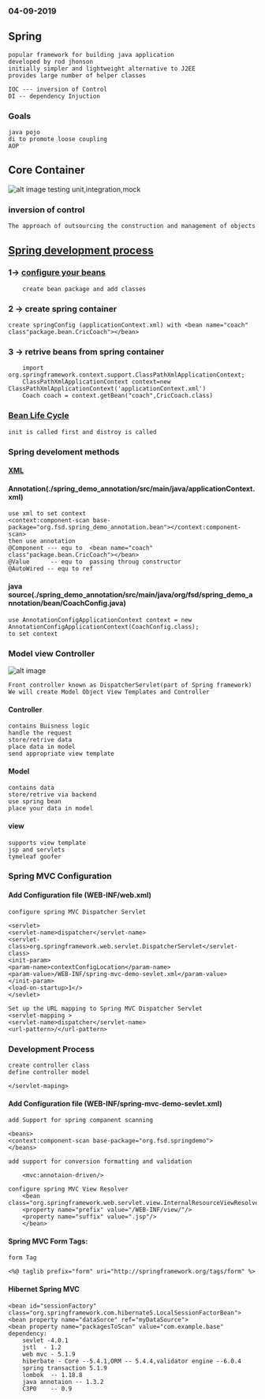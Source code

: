 ### 04-09-2019

## Spring

	popular framework for building java application
	developed by rod jhonson 
	initially simpler and lightweight alternative to J2EE
	provides large number of helper classes

	IOC --- inversion of Control
	DI -- dependency Injuction 

### Goals
	java pojo
	di to promote loose coupling
	AOP

## Core Container
![alt image](https://docs.spring.io/spring/docs/4.2.x/spring-framework-reference/html/images/spring-overview.png)
	testing unit,integration,mock 


### inversion of  control
	The approach of outsourcing the construction and management of objects
## [Spring development process](./spring_demo_maven)
### 1-> [configure your beans](./spring_demo_maven/)
		create bean package and add classes
### 2 -> create spring container
		
	create springConfig (applicationContext.xml) with <bean name="coach" class"package.bean.CricCoach"></bean>
### 3 -> retrive beans from spring container
		import org.springframework.context.support.ClassPathXmlApplicationContext;
		ClassPathXmlApplicationContext context=new ClassPathXmlApplicationContext('applicationContext.xml')
		Coach coach = context.getBean("coach",CricCoach.class)


### [Bean Life Cycle](https://i2.wp.com/www.dineshonjava.com/wp-content/uploads/2012/06/Spring-Bean-Life-Cycle.jpg?w=530&ssl=1)
	init is called first and distroy is called

### Spring develoment methods
#### [XML](#spring-development-process)
#### Annotation(./spring_demo_annotation/src/main/java/applicationContext.xml)
	use xml to set context 
	<context:component-scan base-package="org.fsd.spring_demo_annotation.bean"></context:component-scan>
	then use annotation 
	@Component --- equ to  <bean name="coach" class"package.bean.CricCoach"></bean>
	@Value		-- equ to  passing throug constructor
	@AutoWired -- equ to ref

#### java source(./spring_demo_annotation/src/main/java/org/fsd/spring_demo_annotation/bean/CoachConfig.java)
	use AnnotationConfigApplicationContext context = new AnnotationConfigApplicationContext(CoachConfig.class);
	to set context

### Model view Controller
![alt image](https://static.javatpoint.com/sppages/images/spring-web-model-view-controller.png)

	Front controller known as DispatcherServlet(part of Spring framework)
	We will create Model Object View Templates and Controller
#### Controller
	contains Buisness logic
	handle the request
	store/retrive data
	place data in model
	send appropriate view template
#### Model
	contains data
	store/retrive via backend
	use spring bean
	place your data in model
#### view
	supports view template 
	jsp and servlets
	tymeleaf goofer

### Spring MVC Configuration
#### Add Configuration file (WEB-INF/web.xml) 
	configure spring MVC Dispatcher Servlet

	<servlet>
	<servlet-name>dispatcher</servlet-name>
	<servlet-class>org.springframework.web.servlet.DispatcherServlet</servlet-class>
	<init-param>
	<param-name>contextConfigLocation</param-name>
	<param-value>/WEB-INF/spring-mvc-demo-sevlet.xml</param-value>
	</init-param>
	<load-on-startup>1</>
	</sevlet>
	
	Set up the URL mapping to Spring MVC Dispatcher Servlet
	<servlet-mapping >
	<servlet-name>dispatcher</servlet-name>
	<url-pattern>/</url-pattern>

### Development Process
	create controller class
	define controller model

	</servlet-maping>
	
#### Add Configuration file (WEB-INF/spring-mvc-demo-sevlet.xml)
	add Support for spring companent scanning

	<beans>
	<context:component-scan base-package="org.fsd.springdemo">
	</beans>

	add support for conversion formatting and validation
		
		<mvc:annotaion-driven/>

	configure spring MVC View Resolver
		<bean class="org.springframework.web.servlet.view.InternalResourceViewResolver">
		<property name="prefix" value="/WEB-INF/view/"/>
		<property name="suffix" value=".jsp"/>
		</bean>



#### Spring MVC Form Tags:
	form Tag 	

	<%@ taglib prefix="form" uri="http://springframework.org/tags/form" %>

#### Hibernet Spring MVC
	<bean id="sessionFactory" class="org.springframework.com.hibernate5.LocalSessionFactorBean">
	<bean property name="dataSorce" ref="myDataSource">
	<bean property name="packagesToScan" value="com.example.base"
	dependency:
		sevlet -4.0.1
		jstl  - 1.2
		web mvc - 5.1.9
		hiberbate - Core --5.4.1,ORM -- 5.4.4,validator engine --6.0.4
		spring transaction 5.1.9
		lombok  -- 1.18.8
		java annotaion -- 1.3.2
		C3P0	-- 0.9

